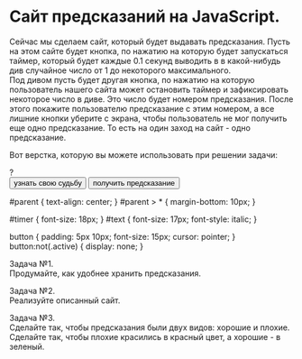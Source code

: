 # Сайт предсказаний на JavaScript.  
  
Сейчас мы сделаем сайт, который будет выдавать предсказания. Пусть на этом сайте будет кнопка, по нажатию на которую будет запускаться таймер, который будет каждые 0.1 секунд выводить в в какой-нибудь див случайное число от 1 до некоторого максимального.  
Под дивом пусть будет другая кнопка, по нажатию на которую пользователь нашего сайта может остановить таймер и зафиксировать некоторое число в диве. Это число будет номером предсказания. После этого покажите пользователю предсказание с этим номером, а все лишние кнопки уберите с экрана, чтобы пользователь не мог получить еще одно предсказание. То есть на один заход на сайт - одно предсказание.  
  
Вот верстка, которую вы можете использовать при решении задачи:  
  
<div id="parent">
	<div id="timer">?</div>
	<div id="text"></div>
	<button id="start" class="active">узнать свою судьбу</button>
	<button id="stop">получить предсказание</button>
</div>  
  
#parent {
	text-align: center;
}
#parent > * {
	margin-bottom: 10px;
}

#timer {
	font-size: 18px;
}
#text {
	font-size: 17px;
	font-style: italic;
}

button {
	padding: 5px 10px;
	font-size: 15px;
	cursor: pointer;
}
button:not(.active) {
	display: none;
}  


  
Задача №1.  
Продумайте, как удобнее хранить предсказания.  
  
Задача №2.  
Реализуйте описанный сайт.  
  
Задача №3.  
Сделайте так, чтобы предсказания были двух видов: хорошие и плохие. Сделайте так, чтобы плохие красились в красный цвет, а хорошие - в зеленый.
